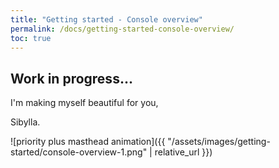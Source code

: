 ```yaml
---
title: "Getting started - Console overview"
permalink: /docs/getting-started-console-overview/
toc: true
---
```



## Work in progress...


I'm making myself beautiful for you,

  Sibylla.


<!---

Example: ...

## 1.1

Example: ...

### 1.1.1

Example: ...

# 2

Example: ...

## 2.1

Example: ...

-->

![priority plus masthead animation]({{ "/assets/images/getting-started/console-overview-1.png" | relative_url }})